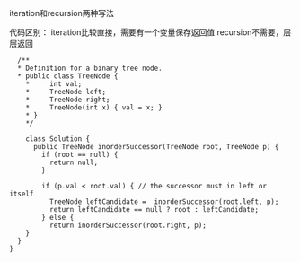 iteration和recursion两种写法

代码区别：
iteration比较直接，需要有一个变量保存返回值
recursion不需要，层层返回


      /**
      * Definition for a binary tree node.
      * public class TreeNode {
        *     int val;
        *     TreeNode left;
        *     TreeNode right;
        *     TreeNode(int x) { val = x; }
        * }
        */

        class Solution {
          public TreeNode inorderSuccessor(TreeNode root, TreeNode p) {
            if (root == null) {
              return null;
            }

            if (p.val < root.val) { // the successor must in left or itself
              TreeNode leftCandidate =  inorderSuccessor(root.left, p);
              return leftCandidate == null ? root : leftCandidate;
            } else {
              return inorderSuccessor(root.right, p);
        }
      }
    }
